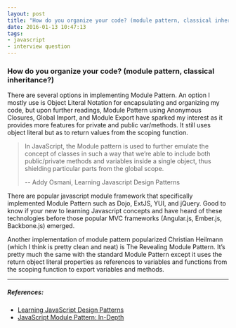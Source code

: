 ```yaml
---
layout: post
title: "How do you organize your code? (module pattern, classical inheritance?)"
date: 2016-01-13 10:47:13
tags:
- javascript
- interview question
---
```


### How do you organize your code? (module pattern, classical inheritance?)

There are several options in implementing Module Pattern. An option I mostly use is Object Literal Notation for encapsulating and organizing my code, but upon further readings, Module Pattern using Anonymous Closures, Global Import, and Module Export have sparked my interest as it provides more features for private and public var/methods. It still uses object literal but as to return values from the scoping function.

> In JavaScript, the Module pattern is used to further emulate the concept of classes in such a way that we’re able to include both public/private methods and variables inside a single object, thus shielding particular parts from the global scope.
>
> -- Addy Osmani, Learning Javascript Design Patterns

There are popular javascript module framework that specifically implemented Module Pattern such as Dojo, ExtJS, YUI, and jQuery. Good to know if your new to learning Javascript concepts and have heard of these technologies before those popular MVC frameworks (Angular.js, Ember.js, Backbone.js) emerged.

Another implementation of module pattern popularized Christian Heilmann (which I think is pretty clean and neat) is The Revealing Module Pattern. It’s pretty much the same with the standard Module Pattern except it uses the return object literal properties as references to variables and functions from the scoping function to export variables and methods.

-----

##### **References:**

- [Learning JavaScript Design Patterns](https://addyosmani.com/resources/essentialjsdesignpatterns/book/#modulepatternjavascript)
- [JavaScript Module Pattern: In-Depth](http://www.adequatelygood.com/JavaScript-Module-Pattern-In-Depth.html)
